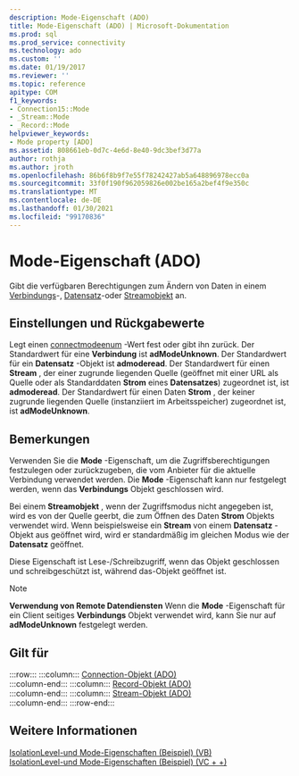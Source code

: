 ```yaml
---
description: Mode-Eigenschaft (ADO)
title: Mode-Eigenschaft (ADO) | Microsoft-Dokumentation
ms.prod: sql
ms.prod_service: connectivity
ms.technology: ado
ms.custom: ''
ms.date: 01/19/2017
ms.reviewer: ''
ms.topic: reference
apitype: COM
f1_keywords:
- Connection15::Mode
- _Stream::Mode
- _Record::Mode
helpviewer_keywords:
- Mode property [ADO]
ms.assetid: 808661eb-0d7c-4e6d-8e40-9dc3bef3d77a
author: rothja
ms.author: jroth
ms.openlocfilehash: 86b6f8b9f7e55f78242427ab5a648896978ecc0a
ms.sourcegitcommit: 33f0f190f962059826e002be165a2bef4f9e350c
ms.translationtype: MT
ms.contentlocale: de-DE
ms.lasthandoff: 01/30/2021
ms.locfileid: "99170836"
---
```

# <a name="mode-property-ado"></a>Mode-Eigenschaft (ADO)
Gibt die verfügbaren Berechtigungen zum Ändern von Daten in einem [Verbindungs](./connection-object-ado.md)-, [Datensatz](./record-object-ado.md)-oder [Streamobjekt](./stream-object-ado.md) an.  
  
## <a name="settings-and-return-values"></a>Einstellungen und Rückgabewerte  
 Legt einen [connectmodeenum](./connectmodeenum.md) -Wert fest oder gibt ihn zurück. Der Standardwert für eine **Verbindung** ist **adModeUnknown**. Der Standardwert für ein **Datensatz** -Objekt ist **admoderead**. Der Standardwert für einen **Stream** , der einer zugrunde liegenden Quelle (geöffnet mit einer URL als Quelle oder als Standarddaten **Strom** eines **Datensatzes**) zugeordnet ist, ist **admoderead**. Der Standardwert für einen Daten **Strom** , der keiner zugrunde liegenden Quelle (instanziiert im Arbeitsspeicher) zugeordnet ist, ist **adModeUnknown**.  
  
## <a name="remarks"></a>Bemerkungen  
 Verwenden Sie die **Mode** -Eigenschaft, um die Zugriffsberechtigungen festzulegen oder zurückzugeben, die vom Anbieter für die aktuelle Verbindung verwendet werden. Die **Mode** -Eigenschaft kann nur festgelegt werden, wenn das **Verbindungs** Objekt geschlossen wird.  
  
 Bei einem **Streamobjekt** , wenn der Zugriffsmodus nicht angegeben ist, wird es von der Quelle geerbt, die zum Öffnen des Daten **Strom** Objekts verwendet wird. Wenn beispielsweise ein **Stream** von einem **Datensatz** -Objekt aus geöffnet wird, wird er standardmäßig im gleichen Modus wie der **Datensatz** geöffnet.  
  
 Diese Eigenschaft ist Lese-/Schreibzugriff, wenn das Objekt geschlossen und schreibgeschützt ist, während das-Objekt geöffnet ist.  
  
> [!NOTE]
>  **Verwendung von Remote Datendiensten** Wenn die **Mode** -Eigenschaft für ein Client seitiges **Verbindungs** Objekt verwendet wird, kann Sie nur auf **adModeUnknown** festgelegt werden.  
  
## <a name="applies-to"></a>Gilt für  

:::row:::
    :::column:::
        [Connection-Objekt (ADO)](./connection-object-ado.md)  
    :::column-end:::
    :::column:::
        [Record-Objekt (ADO)](./record-object-ado.md)  
    :::column-end:::
    :::column:::
        [Stream-Objekt (ADO)](./stream-object-ado.md)  
    :::column-end:::
:::row-end:::

## <a name="see-also"></a>Weitere Informationen  
 [IsolationLevel-und Mode-Eigenschaften (Beispiel) (VB)](./isolationlevel-and-mode-properties-example-vb.md)   
 [IsolationLevel-und Mode-Eigenschaften (Beispiel) (VC + +)](./isolationlevel-and-mode-properties-example-vc.md)